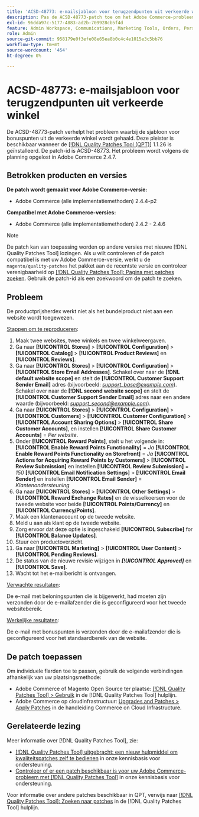 ```yaml
---
title: 'ACSD-48773: e-mailsjabloon voor terugzendpunten uit verkeerde winkel'
description: Pas de ACSD-48773-patch toe om het Adobe Commerce-probleem op te lossen, waarbij de sjabloon voor het e-mailadres wordt opgehaald uit de verkeerde winkel.
exl-id: 96dda97c-5177-4883-ad2b-709928cb5f4d
feature: Admin Workspace, Communications, Marketing Tools, Orders, Personalization, Rewards
role: Admin
source-git-commit: 958179e0f3efe08e65ea8b0c4c4e1015e3c5bb76
workflow-type: tm+mt
source-wordcount: '454'
ht-degree: 0%

---
```


# ACSD-48773: e-mailsjabloon voor terugzendpunten uit verkeerde winkel

De ACSD-48773-patch verhelpt het probleem waarbij de sjabloon voor bonuspunten uit de verkeerde winkel wordt gehaald. Deze pleister is beschikbaar wanneer de [[!DNL Quality Patches Tool (QPT)]](/help/announcements/adobe-commerce-announcements/magento-quality-patches-released-new-tool-to-self-serve-quality-patches.md) 1.1.26 is geïnstalleerd. De patch-id is ACSD-48773. Het probleem wordt volgens de planning opgelost in Adobe Commerce 2.4.7.

## Betrokken producten en versies

**De patch wordt gemaakt voor Adobe Commerce-versie:**

* Adobe Commerce (alle implementatiemethoden) 2.4.4-p2

**Compatibel met Adobe Commerce-versies:**

* Adobe Commerce (alle implementatiemethoden) 2.4.2 - 2.4.6

>[!NOTE]
>
>De patch kan van toepassing worden op andere versies met nieuwe [!DNL Quality Patches Tool] lozingen. Als u wilt controleren of de patch compatibel is met uw Adobe Commerce-versie, werkt u de `magento/quality-patches` het pakket aan de recentste versie en controleer verenigbaarheid op [[!DNL Quality Patches Tool]: Pagina met patches zoeken](https://experienceleague.adobe.com/tools/commerce-quality-patches/index.html). Gebruik de patch-id als een zoekwoord om de patch te zoeken.

## Probleem

De productprijsherdex werkt niet als het bundelproduct niet aan een website wordt toegewezen.

<u>Stappen om te reproduceren</u>:

1. Maak twee websites, twee winkels en twee winkelweergaven.
1. Ga naar **[!UICONTROL Stores]** > **[!UICONTROL Configuration]** > **[!UICONTROL Catalog]** > **[!UICONTROL Product Reviews]** en **[!UICONTROL Reviews]**.
1. Ga naar **[!UICONTROL Stores]** > **[!UICONTROL Configuration]** > **[!UICONTROL Store Email Addresses]**.
Schakel over naar de **[!DNL default website scope]** en stelt de **[!UICONTROL Customer Support Sender Email]** adres (bijvoorbeeld: *support_base@example.com*).
Schakel over naar de **[!DNL second website scope]** en stelt de **[!UICONTROL Customer Support Sender Email]** adres naar een andere waarde (bijvoorbeeld: *support_second@example.com*).
1. Ga naar **[!UICONTROL Stores]** > **[!UICONTROL Configuration]** > **[!UICONTROL Customers]** > **[!UICONTROL Customer Configuration]** > **[!UICONTROL Account Sharing Options]** > **[!UICONTROL Share Customer Accounts]**, en instellen **[!UICONTROL Share Customer Accounts]** = *Per website*.
1. Onder **[!UICONTROL Reward Points]**, stelt u het volgende in:
   **[!UICONTROL Enable Reward Points Functionality]** = *Ja*
   **[!UICONTROL Enable Reward Points Functionality on Storefront]** = *Ja*
   **[!UICONTROL Actions for Acquiring Reward Points by Customers]** > **[!UICONTROL Review Submission]** en instellen **[!UICONTROL Review Submission]** = *150*
   **[!UICONTROL Email Notification Settings]** > **[!UICONTROL Email Sender]** en instellen **[!UICONTROL Email Sender]** = *Klantenondersteuning*
1. Ga naar **[!UICONTROL Stores]** > **[!UICONTROL Other Settings]** > **[!UICONTROL Reward Exchange Rates]** en de wisselkoersen voor de tweede website voor beide **[!UICONTROL Points/Currency]** en **[!UICONTROL Currency/Points]**.
1. Maak een klantenaccount op de tweede website.
1. Meld u aan als klant op de tweede website.
1. Zorg ervoor dat deze optie is ingeschakeld **[!UICONTROL Subscribe]** for **[!UICONTROL Balance Updates]**.
1. Stuur een productoverzicht.
1. Ga naar **[!UICONTROL Marketing]** > **[!UICONTROL User Content]** > **[!UICONTROL Pending Reviews]**.
1. De status van de nieuwe revisie wijzigen in ***[!UICONTROL Approved]*** en **[!UICONTROL Save]**.
1. Wacht tot het e-mailbericht is ontvangen.

<u>Verwachte resultaten</u>:

De e-mail met beloningspunten die is bijgewerkt, had moeten zijn verzonden door de e-mailafzender die is geconfigureerd voor het tweede websitebereik.

<u>Werkelijke resultaten</u>:

De e-mail met bonuspunten is verzonden door de e-mailafzender die is geconfigureerd voor het standaardbereik van de website.

## De patch toepassen

Om individuele flarden toe te passen, gebruik de volgende verbindingen afhankelijk van uw plaatsingsmethode:

* Adobe Commerce of Magento Open Source ter plaatse: [[!DNL Quality Patches Tool] > Gebruik](https://experienceleague.adobe.com/docs/commerce-operations/tools/quality-patches-tool/usage.html) in de [!DNL Quality Patches Tool] hulplijn.
* Adobe Commerce op cloudinfrastructuur: [Upgrades and Patches > Apply Patches](https://experienceleague.adobe.com/docs/commerce-cloud-service/user-guide/develop/upgrade/apply-patches.html) in de handleiding Commerce on Cloud Infrastructure.

## Gerelateerde lezing

Meer informatie over [!DNL Quality Patches Tool], zie:

* [[!DNL Quality Patches Tool] uitgebracht: een nieuw hulpmiddel om kwaliteitspatches zelf te bedienen](/help/announcements/adobe-commerce-announcements/magento-quality-patches-released-new-tool-to-self-serve-quality-patches.md) in onze kennisbasis voor ondersteuning.
* [Controleer of er een patch beschikbaar is voor uw Adobe Commerce-probleem met [!DNL Quality Patches Tool]](/help/support-tools/patches-available-in-qpt-tool/check-patch-for-magento-issue-with-magento-quality-patches.md) in onze kennisbasis voor ondersteuning.

Voor informatie over andere patches beschikbaar in QPT, verwijs naar [[!DNL Quality Patches Tool]: Zoeken naar patches](https://experienceleague.adobe.com/tools/commerce-quality-patches/index.html) in de [!DNL Quality Patches Tool] hulplijn.
